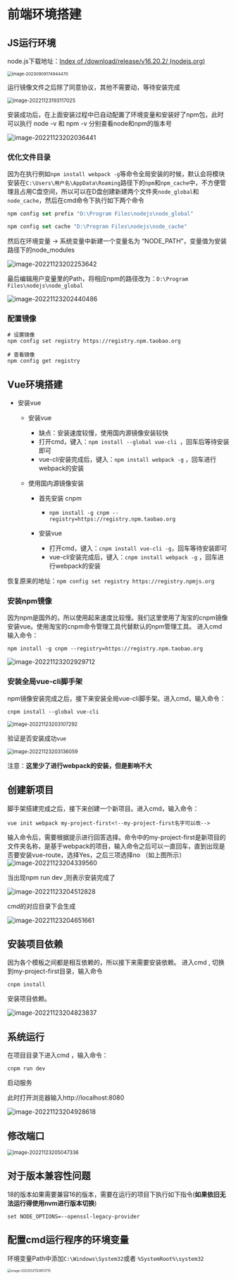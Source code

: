 # 前端环境搭建

## JS运行环境

node.js下载地址：[Index of /download/release/v16.20.2/ (nodejs.org)](https://nodejs.org/download/release/v16.20.2/)

<img src="img/前端环境搭建/image-20230909174944470.png" alt="image-20230909174944470" style="zoom: 67%;" />

运行镜像文件之后除了同意协议，其他不需要动，等待安装完成

<img src="img/前端环境搭建/image-20221123193117025.png" alt="image-20221123193117025" style="zoom: 80%;" />

安装成功后，在上面安装过程中已自动配置了环境变量和安装好了npm包，此时可以执行 node -v 和 npm -v 分别查看node和npm的版本号

![image-20221123202036441](img/前端环境搭建/image-20221123202036441.png)

### 优化文件目录

因为在执行例如`npm install webpack -g`等命令全局安装的时候，默认会将模块安装在`C:\Users\用户名\AppData\Roaming`路径下的`npm`和`npm_cache`中，不方便管理且占用C盘空间，所以可以在D盘创建新建两个文件夹`node_global`和`node_cache`，然后在cmd命令下执行如下两个命令

```js
npm config set prefix "D:\Program Files\nodejs\node_global"

npm config set cache "D:\Program Files\nodejs\node_cache"
```

然后在环境变量 -> 系统变量中新建一个变量名为 “NODE_PATH”，变量值为安装路径下的node_modules

![image-20221123202253642](img/前端环境搭建/image-20221123202253642.png)

最后编辑用户变量里的Path，将相应npm的路径改为：`D:\Program Files\nodejs\node_global`

![image-20221123202440486](img/前端环境搭建/image-20221123202440486.png)

### 配置镜像

```
# 设置镜像
npm config set registry https://registry.npm.taobao.org

# 查看镜像
npm config get registry
```

## Vue环境搭建

- 安装vue

  - 安装vue
    - 缺点：安装速度较慢，使用国内源镜像安装较快
    - 打开cmd，键入：`npm install --global vue-cli `，回车后等待安装即可
    - vue-cli安装完成后，键入：`npm install webpack -g` ，回车进行webpack的安装

  - 使用国内源镜像安装

    - 首先安装 cnpm
      - `npm install -g cnpm --registry=https://registry.npm.taobao.org`

    - 安装vue
      - 打开cmd，键入：`cnpm install vue-cli -g`，回车等待安装即可
      - vue-cli安装完成后，键入：`cnpm install webpack -g` ，回车进行webpack的安装

恢复原来的地址：`npm config set registry https://registry.npmjs.org`

### 安装npm镜像

因为npm是国外的，所以使用起来速度比较慢。我们这里使用了淘宝的cnpm镜像安装vue。使用淘宝的cnpm命令管理工具代替默认的npm管理工具。
进入cmd 输入命令： 

```vue
npm install -g cnpm --registry=https://registry.npm.taobao.org
```

![image-20221123202929712](img/前端环境搭建/image-20221123202929712.png)

### 安装全局vue-cli脚手架

npm镜像安装完成之后，接下来安装全局vue-cli脚手架。进入cmd，输入命令：

```vue
cnpm install --global vue-cli
```

<img src="img/前端环境搭建/image-20221123203107292.png" alt="image-20221123203107292" style="zoom:80%;" />

验证是否安装成功`vue`

<img src="img/前端环境搭建/image-20221123203136059.png" alt="image-20221123203136059" style="zoom:80%;" />

注意：**这里少了进行webpack的安装，但是影响不大**

## 创建新项目

脚手架搭建完成之后，接下来创建一个新项目。进入cmd，输入命令：

```vue
vue init webpack my-project-first<!--my-project-first名字可以改-->
```

输入命令后，需要根据提示进行回答选择。命令中的my-project-first是新项目的文件夹名称，是基于webpack的项目，输入命令之后可以一直回车，直到出现是否要安装vue-route，选择Yes，之后三项选择no （如上图所示） ![image-20221123204339560](img/前端环境搭建/image-20221123204339560.png)

当出现npm run dev ,则表示安装完成了

![image-20221123204512828](img/前端环境搭建/image-20221123204512828.png)

cmd的对应目录下会生成

<img src="img/前端环境搭建/image-20221123204651661.png" alt="image-20221123204651661"  />

## 安装项目依赖

因为各个模板之间都是相互依赖的，所以接下来需要安装依赖。
进入cmd , 切换到my-project-first目录，输入命令

```vue
cnpm install
```

安装项目依赖。

![image-20221123204823837](img/前端环境搭建/image-20221123204823837.png)

## 系统运行

在项目目录下进入cmd ，输入命令：

```vue
cnpm run dev
```

启动服务

此时打开浏览器输入http://localhost:8080

![image-20221123204928618](img/前端环境搭建/image-20221123204928618.png)

## 修改端口

<img src="img/前端环境搭建/image-20221123205047336.png" alt="image-20221123205047336" style="zoom:80%;" />

## 对于版本兼容性问题

18的版本如果需要兼容16的版本，需要在运行的项目下执行如下指令(**如果依旧无法运行得使用nvm进行版本切换**)

```
set NODE_OPTIONS=--openssl-legacy-provider
```

## 配置cmd运行程序的环境变量

环境变量Path中添加`C:\Windows\System32`或者 `%SystemRoot%\system32`

<img src="img/前端环境搭建/image-20230321124613715.png" alt="image-20230321124613715" style="zoom:50%;" />

